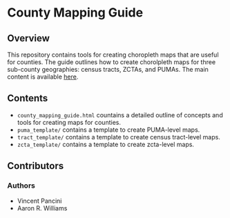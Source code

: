 # County Mapping Guide

## Overview

This repository contains tools for creating choropleth maps that are useful for counties. The guide outlines how to create chorolpleth maps for three sub-county geographies: census tracts, ZCTAs, and PUMAs. The main content is available [here](https://ui-research.github.io/county_mapping_guide/county_mapping_guide).

## Contents

* `county_mapping_guide.html` countains a detailed outline of concepts and tools for creating maps for counties.
* `puma_template/` contains a template to create PUMA-level maps.
* `tract_template/` contains a template to create census tract-level maps.
* `zcta_template/` contains a template to create zcta-level maps.

## Contributors

### Authors

* Vincent Pancini
* Aaron R. Williams
